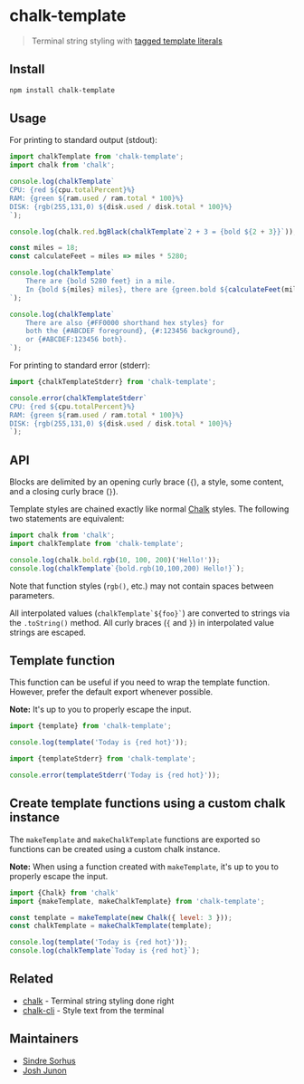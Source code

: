 # chalk-template

> Terminal string styling with [tagged template literals](https://developer.mozilla.org/en-US/docs/Web/JavaScript/Reference/Template_literals#tagged_templates)

## Install

```sh
npm install chalk-template
```

## Usage

For printing to standard output (stdout):

```js
import chalkTemplate from 'chalk-template';
import chalk from 'chalk';

console.log(chalkTemplate`
CPU: {red ${cpu.totalPercent}%}
RAM: {green ${ram.used / ram.total * 100}%}
DISK: {rgb(255,131,0) ${disk.used / disk.total * 100}%}
`);

console.log(chalk.red.bgBlack(chalkTemplate`2 + 3 = {bold ${2 + 3}}`));

const miles = 18;
const calculateFeet = miles => miles * 5280;

console.log(chalkTemplate`
	There are {bold 5280 feet} in a mile.
	In {bold ${miles} miles}, there are {green.bold ${calculateFeet(miles)} feet}.
`);

console.log(chalkTemplate`
	There are also {#FF0000 shorthand hex styles} for
	both the {#ABCDEF foreground}, {#:123456 background},
	or {#ABCDEF:123456 both}.
`);
```

For printing to standard error (stderr):

```js
import {chalkTemplateStderr} from 'chalk-template';

console.error(chalkTemplateStderr`
CPU: {red ${cpu.totalPercent}%}
RAM: {green ${ram.used / ram.total * 100}%}
DISK: {rgb(255,131,0) ${disk.used / disk.total * 100}%}
`);
```

## API

Blocks are delimited by an opening curly brace (`{`), a style, some content, and a closing curly brace (`}`).

Template styles are chained exactly like normal [Chalk](https://github.com/chalk/chalk) styles. The following two statements are equivalent:

```js
import chalk from 'chalk';
import chalkTemplate from 'chalk-template';

console.log(chalk.bold.rgb(10, 100, 200)('Hello!'));
console.log(chalkTemplate`{bold.rgb(10,100,200) Hello!}`);
```

Note that function styles (`rgb()`, etc.) may not contain spaces between parameters.

All interpolated values (`` chalkTemplate`${foo}` ``) are converted to strings via the `.toString()` method. All curly braces (`{` and `}`) in interpolated value strings are escaped.

## Template function

This function can be useful if you need to wrap the template function. However, prefer the default export whenever possible.

**Note:** It's up to you to properly escape the input.

```js
import {template} from 'chalk-template';

console.log(template('Today is {red hot}'));
```

```js
import {templateStderr} from 'chalk-template';

console.error(templateStderr('Today is {red hot}'));
```

## Create template functions using a custom chalk instance

The `makeTemplate` and `makeChalkTemplate` functions are exported so functions can be created using a custom chalk instance.

**Note:** When using a function created with `makeTemplate`, it's up to you to properly escape the input.

```js
import {Chalk} from 'chalk'
import {makeTemplate, makeChalkTemplate} from 'chalk-template';

const template = makeTemplate(new Chalk({ level: 3 }));
const chalkTemplate = makeChalkTemplate(template);

console.log(template('Today is {red hot}'));
console.log(chalkTemplate`Today is {red hot}`);
```

## Related

- [chalk](https://github.com/chalk/chalk) - Terminal string styling done right
- [chalk-cli](https://github.com/chalk/chalk-cli) - Style text from the terminal

## Maintainers

- [Sindre Sorhus](https://github.com/sindresorhus)
- [Josh Junon](https://github.com/qix-)
